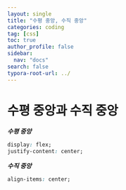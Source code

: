 ```yaml
---
layout: single
title: "수평 중앙, 수직 중앙"
categories: coding
tag: [css]
toc: true
author_profile: false
sidebar:
  nav: "docs"
search: false
typora-root-url: ../
---
```


# 수평 중앙과 수직 중앙

***수평 중앙***

```css
display: flex;
justify-content: center; 
```

***수직 중앙***

```css
align-items: center;
```

